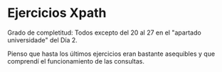 # Ejercicios Xpath

Grado de completitud: Todos excepto del 20 al 27 en el "apartado universidade" del Día 2.

Pienso que hasta los últimos ejercicios eran bastante asequibles y que comprendí el funcionamiento de las consultas.
